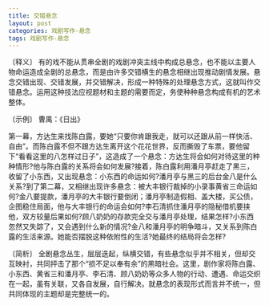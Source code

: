 ```yaml
---
title: 交错悬念
layout: post
categories: 戏剧写作-悬念
tags: 戏剧写作-悬念
---
```


〔释义〕 有的戏不能从贯串全剧的戏剧冲突主线中构成总悬念，也不能以主要人物命运造成全剧的总悬念，而是由许多交错横生的悬念相继出现推动剧情发展。悬念交错出现、交错发展，并交错解决，形成一种特殊的处理悬念方式，这就叫作交错悬念。运用这种技法应视题材和主题的需要而定，务使种种悬念构成有机的艺术整体。

〔示例〕 曹禺：《日出》

第一幕，方达生来找陈白露，要她“只要你肯跟我走，就可以还跟从前一样快活、自由”。而陈白露不但不跟方达生离开这个花花世界，反而撕毁了车票，要他留下“看看这里的八怎样过日子”，这造成了一个悬念：方达生将会如何对待这里的种种情形?他与陈白露的关系将会如何发展?接着，陈白露利用潘月亭赶走了黑三，收留了小东西，又出现悬念：小东西的命运如何?潘月亭与黑三的后台金八是什么关系?到了第二幕，又相继出现许多悬念：被大丰银行裁掉的小录事黄省三命运如何?金八要提款，潘月亭的大丰银行要倒闭；潘月亭制造假相、盖大楼，买公债，企图稳住局面，他与大丰银行的命运会如何?李石清抓住潘月亭的隐秘借机要挟他，双方较量后果如何?顾八奶奶的存款完全交与潘月亭处理，结果怎样?小东西忽然又失踪了，又会遇到什么新的情况?金八和潘月亭的明争暗斗，又关系到陈白露的生活来源。她能否摆脱这种依附性的生活?她最终的结局将会怎样?

〔简析〕 全剧悬念丛生，层层迭起，纵横交错，有些悬念似乎并不相关，但却交互映衬，共同抨击了那个“损不足以奉有余”的黑暗社会。这里，剧作家将陈白露、小东西、黄省三和潘月亭、李石清、顾八奶奶等众多人物的行动、遭遇、命运交织在一起，虽有关联，又各自发展，自行解决。就悬念的表现形式而言并不统一，但共同体现的主题却是完整统一的。 